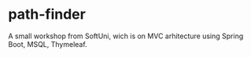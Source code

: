 # path-finder
A small workshop from SoftUni, wich is on MVC arhitecture using Spring Boot, MSQL, Thymeleaf. 
